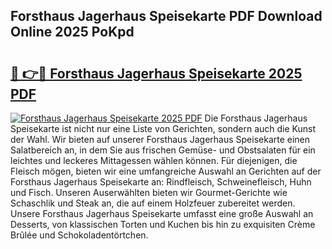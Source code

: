 ## Forsthaus Jagerhaus Speisekarte PDF Download Online 2025 PoKpd

# <h2><a href="http://gc7afi.nevu.top/?p=Forsthaus+Jagerhaus+Speisekarte">🔗 👉🔴 Forsthaus Jagerhaus Speisekarte 2025 PDF</a></h2>

[![Forsthaus Jagerhaus Speisekarte 2025 PDF](https://i.imgur.com/dBaPXMq.png)](http://gc7afi.nevu.top/?p=Forsthaus+Jagerhaus+Speisekarte)
Die Forsthaus Jagerhaus Speisekarte ist nicht nur eine Liste von Gerichten, sondern auch die Kunst der Wahl. Wir bieten auf unserer Forsthaus Jagerhaus Speisekarte einen Salatbereich an, in dem Sie aus frischen Gemüse- und Obstsalaten für ein leichtes und leckeres Mittagessen wählen können. Für diejenigen, die Fleisch mögen, bieten wir eine umfangreiche Auswahl an Gerichten auf der Forsthaus Jagerhaus Speisekarte an: Rindfleisch, Schweinefleisch, Huhn und Fisch. Unseren Auserwählten bieten wir Gourmet-Gerichte wie Schaschlik und Steak an, die auf einem Holzfeuer zubereitet werden. Unsere Forsthaus Jagerhaus Speisekarte umfasst eine große Auswahl an Desserts, von klassischen Torten und Kuchen bis hin zu exquisiten Crème Brûlée und Schokoladentörtchen.
